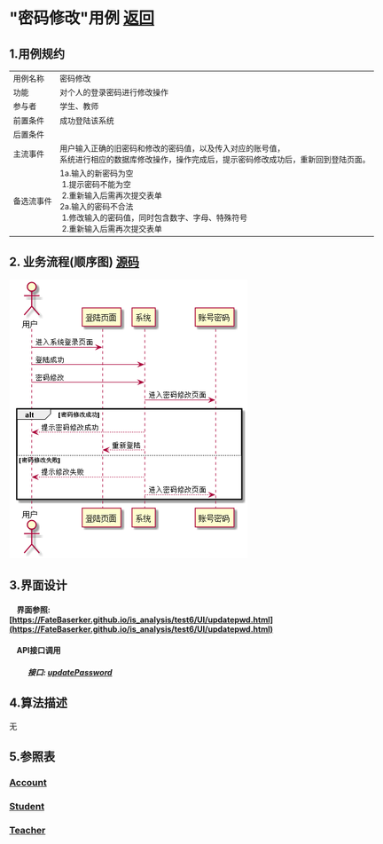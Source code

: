 # "密码修改"用例 <a href="https://github.com/FateBerserker/is_analysis/tree/master/test6">返回</a>
## 1.用例规约
<table cellspacing="0" style="width:900px;">
<tr>
	<td>用例名称</td>
	<td>密码修改</td>	
</tr>
<tr>
	<td>功能</td>
	<td>对个人的登录密码进行修改操作</td>	
</tr>
<tr>
	<td>参与者</td>
	<td>学生、教师</td>	
</tr>
<tr>
	<td>前置条件</td>
	<td>成功登陆该系统</td>	
</tr>
<tr>
	<td>后置条件</td>
	<td></td>	
</tr>
<tr>
	<td>主流事件</td>
	<td>
	用户输入正确的旧密码和修改的密码值，以及传入对应的账号值，<br>
	系统进行相应的数据库修改操作，操作完成后，提示密码修改成功后，重新回到登陆页面。
	</td>	
</tr>
<tr>
	<td>备选流事件</td>
	<td>
		1a.输入的新密码为空 <br> 
		 &nbsp;1.提示密码不能为空 <br>    
		 &nbsp;2.重新输入后需再次提交表单 <br>
		2a.输入的密码不合法 <br>
		 &nbsp;1.修改输入的密码值，同时包含数字、字母、特殊符号 <br>    
		 &nbsp;2.重新输入后需再次提交表单
	</td>	
</tr>
	
</table>		


## 2. 业务流程(顺序图)  <a href="../src/updatePassword.puml">源码</a>

<img src="../images/updatePassword.png"/>


## 3.界面设计
#### &nbsp;&nbsp;&nbsp;&nbsp;界面参照:[https://FateBaserker.github.io/is_analysis/test6/UI/updatepwd.html](https://FateBaserker.github.io/is_analysis/test6/UI/updatepwd.html)
#### &nbsp;&nbsp;&nbsp;&nbsp;API接口调用
##### &nbsp;&nbsp;&nbsp;&nbsp;&nbsp;&nbsp;&nbsp;&nbsp;&nbsp;&nbsp;接口: <a href="../接口/updatePassword.md">updatePassword</a>

## 4.算法描述
无

## 5.参照表
### <a href="../数据库表设计.md#account">Account</a>
### <a  href="../数据库表设计.md#student">Student</a>
### <a  href="../数据库表设计.md#teacher">Teacher</a>


